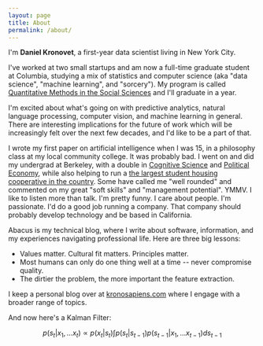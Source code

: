 ```yaml
---
layout: page
title: About
permalink: /about/
---
```


I'm **Daniel Kronovet**, a first-year data scientist living in New York City.

I've worked at two small startups and am now a full-time graduate student at Columbia, studying a mix of statistics and computer science (aka "data science", "machine learning", and "sorcery"). My program is called [Quantitative Methods in the Social Sciences](http://qmss.columbia.edu/) and I'll graduate in a year.

I'm excited about what's going on with predictive analytics, natural language processing, computer vision, and machine learning in general. There are interesting implications for the future of work which will be increasingly felt over the next few decades, and I'd like to be a part of that.

I wrote my first paper on artificial intelligence when I was 15, in a philosophy class at my local community college. It was probably bad. I went on and did my undergrad at Berkeley, with a double in [Cognitive Science](http://cogsci.berkeley.edu/) and [Political Economy](http://iastp.berkeley.edu/pe), while also helping to run a [the largest student housing cooperative in the country](http://www.bsc.coop/). Some have called me "well rounded" and commented on my great "soft skills" and "management potential". YMMV. I like to listen more than talk. I'm pretty funny. I care about people. I'm passionate. I'd do a good job running a company. That company should probably develop technology and be based in California.

Abacus is my technical blog, where I write about software, information, and my experiences navigating professional life. Here are three big lessons:

- Values matter. Cultural fit matters. Principles matter.
- Most humans can only do one thing well at a time -- never compromise quality.
- The dirtier the problem, the more important the feature extraction.

I keep a personal blog over at [kronosapiens.com](http://kronosapiens.com) where I engage with a broader range of topics.

And now here's a Kalman Filter:

$$ p(s_t|x_1,...x_t) \propto p(x_t|s_t) \int p(s_t|s_{t-1}) p(s_{t-1}|x_1,...x_{t-1}) ds_{t-1} $$